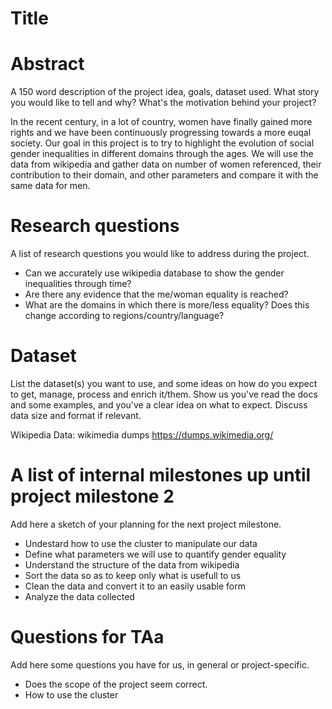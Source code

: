 # Title

# Abstract
A 150 word description of the project idea, goals, dataset used. What story you would like to tell and why? What's the motivation behind your project? 

In the recent century, in a lot of country, women have finally gained more rights and we have been continuously progressing towards a more euqal society. Our goal in this project is to try  to highlight the evolution of social gender inequalities in different domains through the ages. We will use the data from wikipedia and gather data on number of women referenced, their contribution to their domain, and other parameters and compare it with the same data for men. 

# Research questions
A list of research questions you would like to address during the project. 
- Can we accurately use wikipedia database to show the gender inequalities through time?
- Are there any evidence that the me/woman equality is reached?
- What are the domains in which there is more/less equality? Does this change according to regions/country/language?

# Dataset
List the dataset(s) you want to use, and some ideas on how do you expect to get, manage, process and enrich it/them. Show us you've read the docs and some examples, and you've a clear idea on what to expect. Discuss data size and format if relevant.

Wikipedia Data: wikimedia dumps https://dumps.wikimedia.org/

# A list of internal milestones up until project milestone 2
Add here a sketch of your planning for the next project milestone. 
- Undestard how to use the cluster to manipulate our data
- Define what parameters we will use to quantify gender equality
- Understand the structure of the data from wikipedia
- Sort the data so as to keep only what is usefull to us
- Clean the data and convert it to an easily usable form 
- Analyze the data collected


# Questions for TAa
Add here some questions you have for us, in general or project-specific.
- Does the scope of the project seem correct.
- How to use the cluster 
